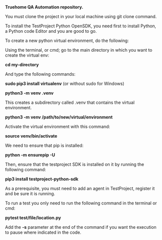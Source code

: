 **Truehome QA Automation repository.**

You must clone the project in your local machine using git clone command.

To install the TestProject Python OpenSDK, you need first to install Python, a Python code Editor and you are good to go.


To create a new python virtual environment, do the following:

Using the terminal, or cmd; go to the main directory in which you want to create the virtual env:

**cd my-directory**

And type the following commands:

**sudo pip3 install virtualenv** (or without sudo for Windows)

**python3 -m venv .venv**

This creates a subdirectory called .venv that contains the virtual environment.

**python3 -m venv /path/to/new/virtual/environment**

Activate the virtual environment with this command:

**source venv/bin/activate**

We need to ensure that pip is installed:

**python -m ensurepip -U**

Then, ensure that the testproject SDK is installed on it by running the following command:

**pip3 install testproject-python-sdk**

As a prerequisite, you must need to add an agent in TestProject, register it and be sure it is running.

To run a test you only need to run the following command in the terminal or cmd:

**pytest test/file/location.py**

Add the **-s** parameter at the end of the command if you want the execution 
to pause where indicated in the code.
